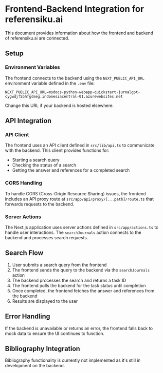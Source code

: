 # Frontend-Backend Integration for referensiku.ai

This document provides information about how the frontend and backend of referensiku.ai are connected.

## Setup

### Environment Variables

The frontend connects to the backend using the `NEXT_PUBLIC_API_URL` environment variable defined in the `.env` file:

```
NEXT_PUBLIC_API_URL=msdocs-python-webapp-quickstart-jurnalgpt-cygwdjf5bhfgdmeg.indonesiacentral-01.azurewebsites.net
```

Change this URL if your backend is hosted elsewhere.

## API Integration

### API Client

The frontend uses an API client defined in `src/lib/api.ts` to communicate with the backend. This client provides functions for:

- Starting a search query
- Checking the status of a search
- Getting the answer and references for a completed search

### CORS Handling

To handle CORS (Cross-Origin Resource Sharing) issues, the frontend includes an API proxy route at `src/app/api/proxy/[...path]/route.ts` that forwards requests to the backend.

### Server Actions

The Next.js application uses server actions defined in `src/app/actions.ts` to handle user interactions. The `searchJournals` action connects to the backend and processes search requests.

## Search Flow

1. User submits a search query from the frontend
2. The frontend sends the query to the backend via the `searchJournals` action
3. The backend processes the search and returns a task ID
4. The frontend polls the backend for the task status until completion
5. Once completed, the frontend fetches the answer and references from the backend
6. Results are displayed to the user

## Error Handling

If the backend is unavailable or returns an error, the frontend falls back to mock data to ensure the UI continues to function.

## Bibliography Integration

Bibliography functionality is currently not implemented as it's still in development on the backend.
